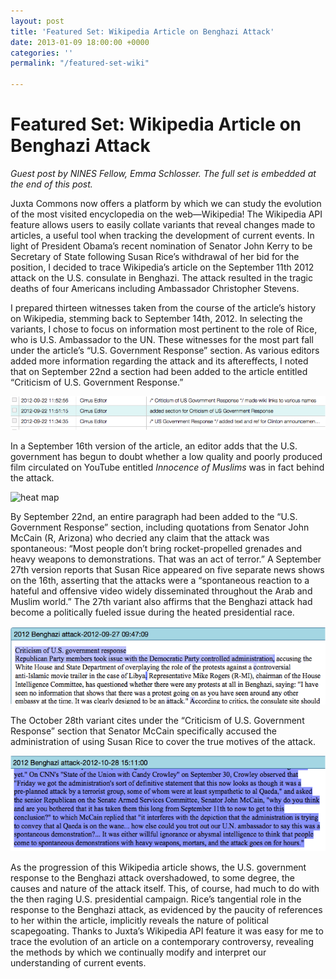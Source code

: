 ```yaml
---
layout: post
title: 'Featured Set: Wikipedia Article on Benghazi Attack'
date: 2013-01-09 18:00:00 +0000
categories: ''
permalink: "/featured-set-wiki"

---
```

# Featured Set: Wikipedia Article on Benghazi Attack

_Guest post by NINES Fellow, Emma Schlosser. The full set is embedded at the end of this post._

Juxta Commons now offers a platform by which we can study the evolution of the most visited encyclopedia on the web—Wikipedia! The Wikipedia API feature allows users to easily collate variants that reveal changes made to articles, a useful tool when tracking the development of current events. In light of President Obama’s recent nomination of Senator John Kerry to be Secretary of State following Susan Rice’s withdrawal of her bid for the position, I decided to trace Wikipedia’s article on the September 11th 2012 attack on the U.S. consulate in Benghazi. The attack resulted in the tragic deaths of four Americans including Ambassador Christopher Stevens.

I prepared thirteen witnesses taken from the course of the article’s history on Wikipedia, stemming back to September 14th, 2012. In selecting the variants, I chose to focus on information most pertinent to the role of Rice, who is U.S. Ambassador to the UN. These witnesses for the most part fall under the article’s “U.S. Government Response” section. As various editors added more information regarding the attack and its aftereffects, I noted that on September 22nd a section had been added to the article entitled “Criticism of U.S. Government Response.”

[![](/wp-content/uploads/2013/01/schlosser1.png "schlosser1")](http://dev-juxtasoftware.pantheonsite.io/wp-content/uploads/2013/01/schlosser1.png)

In a September 16th version of the article, an editor adds that the U.S. government has begun to doubt whether a low quality and poorly produced film circulated on YouTube entitled _Innocence of Muslims_ was in fact behind the attack.

![](http://dev-juxtasoftware.pantheonsite.io/wp-content/uploads/2013/01/schlosser2.png "heat map")

By September 22nd, an entire paragraph had been added to the “U.S. Government Response” section, including quotations from Senator John McCain (R, Arizona) who decried any claim that the attack was spontaneous: “Most people don’t bring rocket-propelled grenades and heavy weapons to demonstrations. That was an act of terror.” A September 27th version reports that Susan Rice appeared on five separate news shows on the 16th, asserting that the attacks were a “spontaneous reaction to a hateful and offensive video widely disseminated throughout the Arab and Muslim world.” The 27th variant also affirms that the Benghazi attack had become a politically fueled issue during the heated presidential race.

![](/wp-content/uploads/2013/01/schlosser3.png "heat map criticism")

The October 28th variant cites under the “Criticism of U.S. Government Response” section that Senator McCain specifically accused the administration of using Susan Rice to cover the true motives of the attack.

![](/wp-content/uploads/2013/01/schlosser4.png "heat map significant change")

As the progression of this Wikipedia article shows, the U.S. government response to the Benghazi attack overshadowed, to some degree, the causes and nature of the attack itself. This, of course, had much to do with the then raging U.S. presidential campaign. Rice’s tangential role in the response to the Benghazi attack, as evidenced by the paucity of references to her within the article, implicitly reveals the nature of political scapegoating. Thanks to Juxta’s Wikipedia API feature it was easy for me to trace the evolution of an article on a contemporary controversy, revealing the methods by which we continually modify and interpret our understanding of current events.